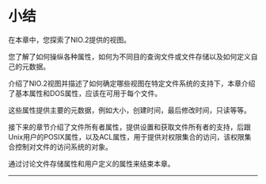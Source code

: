 # 小结

在本章中，您探索了NIO.2提供的视图。 

您了解了如何操纵各种属性，如何为不同目的查询文件或文件存储以及如何定义自己的元数据。

介绍了NIO.2视图并描述了如何确定哪些视图在特定文件系统的支持下，本章介绍了基本属性和DOS属性，应该在可用于每个文件。 

这些属性提供主要的元数据，例如大小，创建时间，最后修改时间，只读等等。 

接下来的章节介绍了文件所有者属性，提供设置和获取文件所有者的支持，后跟Unix用户的POSIX属性，以及ACL属性，用于提供对权限集合的访问，该权限集合控制对文件的访问系统的对象。 

通过讨论文件存储属性和用户定义的属性来结束本章。

----